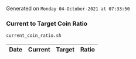 Generated on `Monday 04-October-2021 at 07:33:50`

### Current to Target Coin Ratio
`current_coin_ratio.sh`

Date|Current|Target|Ratio
---|---|---|---
